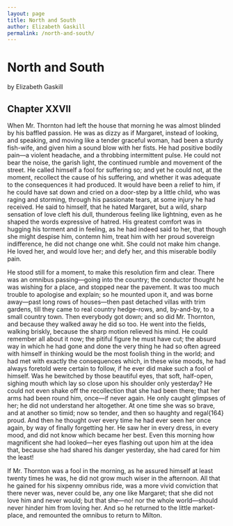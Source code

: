 ```yaml
---
layout: page
title: North and South
author: Elizabeth Gaskill
permalink: /north-and-south/
---
```




# North and South

by Elizabeth Gaskill

## Chapter XXVII

When Mr. Thornton had left the house that morning he was almost blinded by his baffled passion. He was as dizzy as if Margaret, instead of looking, and speaking, and moving like a tender graceful woman, had been a sturdy fish-wife, and given him a sound blow with her fists. He had positive bodily pain—a violent headache, and a throbbing intermittent pulse. He could not bear the noise, the garish light, the continued rumble and movement of the street. He called himself a fool for suffering so; and yet he could not, at the moment, recollect the cause of his suffering, and whether it was adequate to the consequences it had produced. It would have been a relief to him, if he could have sat down and cried on a door-step by a little child, who was raging and storming, through his passionate tears, at some injury he had received. He said to himself, that he hated Margaret, but a wild, sharp sensation of love cleft his dull, thunderous feeling like lightning, even as he shaped the words expressive of hatred. His greatest comfort was in hugging his torment and in feeling, as he had indeed said to her, that though she might despise him, contemn him, treat him with her proud sovereign indifference, he did not change one whit. She could not make him change. He loved her, and would love her; and defy her, and this miserable bodily pain.

He stood still for a moment, to make this resolution firm and clear. There was an omnibus passing—going into the country; the conductor thought he was wishing for a place, and stopped near the pavement. It was too much trouble to apologise and explain; so he mounted upon it, and was borne away—past long rows of houses—then past detached villas with trim gardens, till they came to real country hedge-rows, and, by-and-by, to a small country town. Then everybody got down; and so did Mr. Thornton, and because they walked away he did so too. He went into the fields, walking briskly, because the sharp motion relieved his mind. He could remember all about it now; the pitiful figure he must have cut; the absurd way in which he had gone and done the very thing he had so often agreed with himself in thinking would be the most foolish thing in the world; and had met with exactly the consequences which, in these wise moods, he had always foretold were certain to follow, if he ever did make such a fool of himself. Was he bewitched by those beautiful eyes, that soft, half-open, sighing mouth which lay so close upon his shoulder only yesterday? He could not even shake off the recollection that she had been there; that her arms had been round him, once—if never again. He only caught glimpses of her; he did not understand her altogether. At one time she was so brave, and at another so timid; now so tender, and then so haughty and regal{164} proud. And then he thought over every time he had ever seen her once again, by way of finally forgetting her. He saw her in every dress, in every mood, and did not know which became her best. Even this morning how magnificent she had looked—her eyes flashing out upon him at the idea that, because she had shared his danger yesterday, she had cared for him the least!

If Mr. Thornton was a fool in the morning, as he assured himself at least twenty times he was, he did not grow much wiser in the afternoon. All that he gained for his sixpenny omnibus ride, was a more vivid conviction that there never was, never could be, any one like Margaret; that she did not love him and never would; but that she—no! nor the whole world—should never hinder him from loving her. And so he returned to the little market-place, and remounted the omnibus to return to Milton.